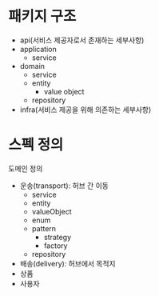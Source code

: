 # 패키지 구조

* api(서비스 제공자로서 존재하는 세부사항)
* application
    * service
* domain
    * service
    * entity
        * value object
    * repository
* infra(서비스 제공을 위해 의존하는 세부사항)
  
# 스펙 정의

도메인 정의
- 운송(transport): 허브 간 이동
    * service
    * entity
    * valueObject
    * enum
    * pattern
        * strategy
        * factory
    * repository
- 배송(delivery): 허브에서 목적지
- 상품
- 사용자



